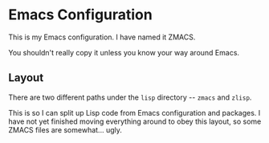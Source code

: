 # Emacs Configuration
This is my Emacs configuration.  I have named it ZMACS.

You shouldn't really copy it unless you know your way around Emacs.

## Layout
There are two different paths under the `lisp` directory -- `zmacs` and `zlisp`.

This is so I can split up Lisp code from Emacs configuration and packages.  I
have not yet finished moving everything around to obey this layout, so some
ZMACS files are somewhat... ugly.
